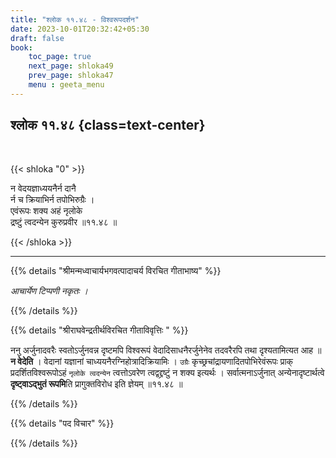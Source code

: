 ```yaml
---
title: "श्लोक ११.४८ - विश्वरूपदर्शन"
date: 2023-10-01T20:32:42+05:30
draft: false
book:
    toc_page: true
    next_page: shloka49
    prev_page: shloka47
    menu : geeta_menu
---
```




## श्लोक ११.४८  {class=text-center}

<br/>

{{< shloka  "0"  >}}

न वेदयज्ञाध्ययनैर्न दानै  
र्न च क्रियाभिर्न तपोभिरुग्रैः ।    
एवंरूपः शक्य अहं नृलोके  
द्रष्टुं त्वदन्येन कुरुप्रवीर ॥११.४८ ॥

{{< /shloka >}}

---


{{% details "श्रीमन्मध्वाचार्यभगवत्पादाचर्य विरचित  गीताभाष्य" %}}

*आचार्येण टिप्पणी नकृतः ।*

{{% /details %}}



{{% details "श्रीराघवेन्द्रतीर्थविरचित गीताविवृत्तिः " %}}

ननु अर्जुनादवरैः स्वतोऽर्जुनवन्न दृष्टमपि विश्वरूपं 
वेदादिसाधनैरर्जुनेनेव तदवरैरपि तथा दृश्यतामित्यत आह 
॥ **न वेदेति** । वेदानां यज्ञानां
चाध्ययनैरग्निहोत्रादिक्रियामिः । `उग्रैः` 
कृच्छ्रचांद्रायणादितपोभिरेवंरूपः प्राक्‌ 
प्रदर्शितविश्वरूपोऽहं `नृलोके त्वदन्येन` त्वत्तोऽवरेण 
त्वद्वद्द्रष्टुं न शक्य इत्यर्थः । 
सर्वात्मनाऽर्जुनात् अन्येनादृष्टार्थत्वे 
**दृष्ट्वाऽद्भुतं रूपमि**ति 
प्रागुक्तविरोध इति ज्ञेयम्‌ ॥११.४८ ॥


{{% /details %}}



{{% details "पद विचार" %}}


{{% /details %}}
